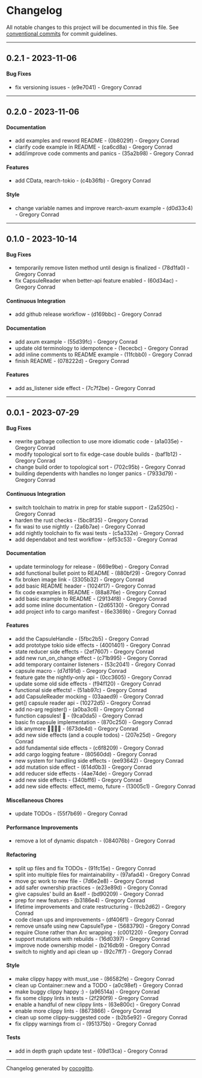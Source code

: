 # Changelog
All notable changes to this project will be documented in this file. See [conventional commits](https://www.conventionalcommits.org/) for commit guidelines.

- - -
## 0.2.1 - 2023-11-06
#### Bug Fixes
- fix versioning issues - (e9e7041) - Gregory Conrad

- - -

## 0.2.0 - 2023-11-06
#### Documentation
- add examples and reword README - (0b8029f) - Gregory Conrad
- clarify code example in README - (ca6cd8a) - Gregory Conrad
- add/improve code comments and panics - (35a2b98) - Gregory Conrad
#### Features
- add CData, rearch-tokio - (c4b36fb) - Gregory Conrad
#### Style
- change variable names and improve rearch-axum example - (d0d33c4) - Gregory Conrad

- - -

## 0.1.0 - 2023-10-14
#### Bug Fixes
- temporarily remove listen method until design is finalized - (78d1fa0) - Gregory Conrad
- fix CapsuleReader when better-api feature enabled - (60d34ac) - Gregory Conrad
#### Continuous Integration
- add github release workflow - (d169bbc) - Gregory Conrad
#### Documentation
- add axum example - (55d39fc) - Gregory Conrad
- update old terminology to idempotence - (1ececbc) - Gregory Conrad
- add inline comments to README example - (11fcbb0) - Gregory Conrad
- finish README - (078222d) - Gregory Conrad
#### Features
- add as_listener side effect - (7c7f2be) - Gregory Conrad

- - -

## 0.0.1 - 2023-07-29
#### Bug Fixes
- rewrite garbage collection to use more idiomatic code - (a1a035e) - Gregory Conrad
- modify topological sort to fix edge-case double builds - (baf1b12) - Gregory Conrad
- change build order to topological sort - (702c95b) - Gregory Conrad
- building dependents with handles no longer panics - (7933d79) - Gregory Conrad
#### Continuous Integration
- switch toolchain to matrix in prep for stable support - (2a5250c) - Gregory Conrad
- harden the rust checks - (5bc8f35) - Gregory Conrad
- fix wasi to use nightly - (2a6b7ae) - Gregory Conrad
- add nightly toolchain to fix wasi tests - (c5a332e) - Gregory Conrad
- add dependabot and test workflow - (ef53c53) - Gregory Conrad
#### Documentation
- update terminology for release - (669e9be) - Gregory Conrad
- add functional bullet point to README - (880bf29) - Gregory Conrad
- fix broken image link - (3305b32) - Gregory Conrad
- add basic README header - (1024f17) - Gregory Conrad
- fix code examples in README - (88a876e) - Gregory Conrad
- add basic example to README - (29134f8) - Gregory Conrad
- add some inline documentation - (2d65130) - Gregory Conrad
- add project info to cargo manifest - (6e3369b) - Gregory Conrad
#### Features
- add the CapsuleHandle - (5fbc2b5) - Gregory Conrad
- add prototype tokio side effects - (4001401) - Gregory Conrad
- state reducer side effects - (2ef7607) - Gregory Conrad
- add new run_on_change effect - (c71b995) - Gregory Conrad
- add temporary container listeners - (53c2041) - Gregory Conrad
- capsule macro - (d7d191d) - Gregory Conrad
- feature gate the nightly-only api - (0cc3605) - Gregory Conrad
- update some old side effects - (f94f120) - Gregory Conrad
- functional side effects! - (51ab97c) - Gregory Conrad
- add CapsuleReader mocking - (03aaed9) - Gregory Conrad
- get() capsule reader api - (10272d5) - Gregory Conrad
- add no-arg register() - (a0ba3c6) - Gregory Conrad
- function capsules! 🎉 - (9ca0da5) - Gregory Conrad
- basic fn capsule implementation - (870c250) - Gregory Conrad
- idk anymore 😵‍💫😵‍💫 - (673de4d) - Gregory Conrad
- add new side effects (and a couple todos) - (207e25d) - Gregory Conrad
- add fundamental side effects - (c6f8209) - Gregory Conrad
- add cargo logging feature - (80560dd) - Gregory Conrad
- new system for handling side effects - (ee93642) - Gregory Conrad
- add mutation side effect - (614d0b3) - Gregory Conrad
- add reducer side effects - (4ae74de) - Gregory Conrad
- add new side effects - (340bff6) - Gregory Conrad
- add new side effects: effect, memo, future - (13005c1) - Gregory Conrad
#### Miscellaneous Chores
- update TODOs - (55f7b69) - Gregory Conrad
#### Performance Improvements
- remove a lot of dynamic dispatch - (084076b) - Gregory Conrad
#### Refactoring
- split up files and fix TODOs - (91fc15e) - Gregory Conrad
- split into multiple files for maintainability - (97afad4) - Gregory Conrad
- move gc work to new file - (7d6e2e8) - Gregory Conrad
- add safer ownership practices - (e23e89d) - Gregory Conrad
- give capsules' build an &self - (bd90209) - Gregory Conrad
- prep for new features - (b3186e4) - Gregory Conrad
- lifetime improvements and crate restructuring - (9cb2d62) - Gregory Conrad
- code clean ups and improvements - (df406f1) - Gregory Conrad
- remove unsafe using new CapsuleType - (5683790) - Gregory Conrad
- require Clone rather than Arc wrapping - (c001220) - Gregory Conrad
- support mutations with rebuilds - (16d0397) - Gregory Conrad
- improve node ownership model - (b216db9) - Gregory Conrad
- switch to nightly and api clean up - (92c7ff7) - Gregory Conrad
#### Style
- make clippy happy with must_use - (86582fe) - Gregory Conrad
- clean up Container::new and a TODO - (a0c98ef) - Gregory Conrad
- make buggy clippy happy :) - (a96514a) - Gregory Conrad
- fix some clippy lints in tests - (2f290f9) - Gregory Conrad
- enable a handful of new clippy lints - (63e800c) - Gregory Conrad
- enable more clippy lints - (8673866) - Gregory Conrad
- clean up some clippy-suggested code - (b2b5e92) - Gregory Conrad
- fix clippy warnings from ci - (951375b) - Gregory Conrad
#### Tests
- add in depth graph update test - (09d13ca) - Gregory Conrad

- - -

Changelog generated by [cocogitto](https://github.com/cocogitto/cocogitto).